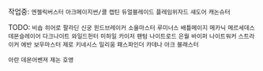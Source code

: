 작업중: `엔젤릭버스터` `아크메이지썬/콜` `캡틴` `듀얼블레이드` `플레임위자드`
`섀도어`
`캐논슈터`

TODO: 
`비숍`
`히어로`
`팔라딘`
`신궁`
`윈드브레이커`
`소울마스터`
`루미너스`
`배틀메이지`
`메카닉`
`메르세데스`
`데몬슬레이어`
`다크나이트`
`와일드헌터`
`미하일`
`카이저`
`팬텀`
`나이트로드`
`은월`
`바이퍼`
`나이트워커`
`스트라이커`
`에반`
`보우마스터`
`제로`
`키네시스`
`일리움`
`패스파인더`
`카데나`
`아크`
`블래스터`

`아란` `데몬어벤져` `제논` `호영`